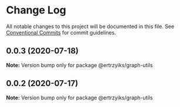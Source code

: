 # Change Log

All notable changes to this project will be documented in this file.
See [Conventional Commits](https://conventionalcommits.org) for commit guidelines.

## 0.0.3 (2020-07-18)

**Note:** Version bump only for package @ertrzyiks/graph-utils





## 0.0.2 (2020-07-17)

**Note:** Version bump only for package @ertrzyiks/graph-utils
